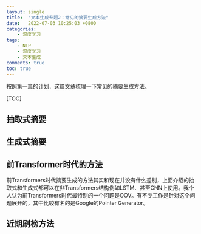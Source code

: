 ```yaml
---
layout: single
title:  "文本生成专题2：常见的摘要生成方法"
date:   2022-07-03 10:25:03 +0800
categories: 
    - 深度学习
tags: 
    - NLP
    - 深度学习
    - 文本生成
comments: true
toc: true
---
```


按照第一篇的计划，这篇文章梳理一下常见的摘要生成方法。


[TOC]


## 抽取式摘要
## 生成式摘要
## 前Transformer时代的方法
前Transformers时代摘要生成的方法其实和现在并没有什么差别，上面介绍的抽取式和生成式都可以在非Transformers结构例如LSTM、甚至CNN上使用。我个人认为前Transformers时代最特别的一个问题是OOV。有不少工作是针对这个问题展开的，其中比较有名的是Google的Pointer Generator。
## 近期刷榜方法

